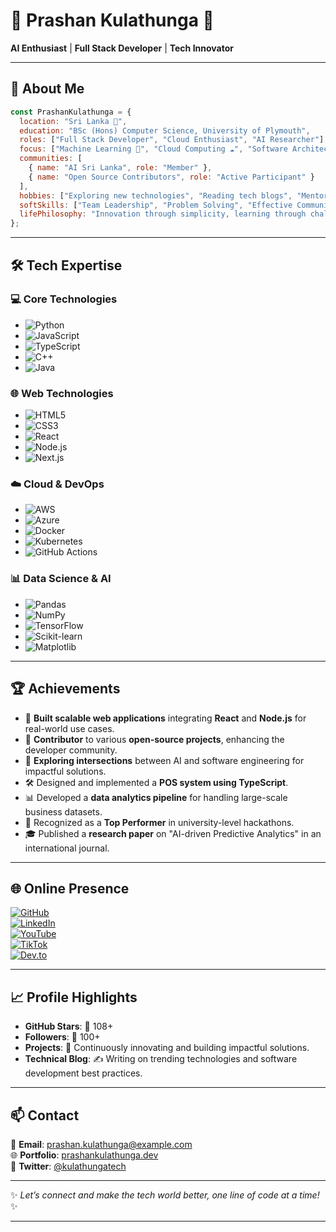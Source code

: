 # 🌟 Prashan Kulathunga 🌟  
**AI Enthusiast** | **Full Stack Developer** | **Tech Innovator**  

---

## 👋 About Me  

```javascript
const PrashanKulathunga = {
  location: "Sri Lanka 🌴",
  education: "BSc (Hons) Computer Science, University of Plymouth",
  roles: ["Full Stack Developer", "Cloud Enthusiast", "AI Researcher"],
  focus: ["Machine Learning 🤖", "Cloud Computing ☁️", "Software Architecture 🛠️"],
  communities: [
    { name: "AI Sri Lanka", role: "Member" },
    { name: "Open Source Contributors", role: "Active Participant" }
  ],
  hobbies: ["Exploring new technologies", "Reading tech blogs", "Mentoring budding developers"],
  softSkills: ["Team Leadership", "Problem Solving", "Effective Communication"],
  lifePhilosophy: "Innovation through simplicity, learning through challenges 🚀",
};
```

---

## 🛠️ Tech Expertise  

### 💻 **Core Technologies**  
- ![Python](https://img.shields.io/badge/-Python-3776AB?logo=python&logoColor=white)
- ![JavaScript](https://img.shields.io/badge/-JavaScript-F7DF1E?logo=javascript&logoColor=black)
- ![TypeScript](https://img.shields.io/badge/-TypeScript-3178C6?logo=typescript&logoColor=white)
- ![C++](https://img.shields.io/badge/-C++-00599C?logo=cplusplus&logoColor=white)
- ![Java](https://img.shields.io/badge/-Java-007396?logo=java&logoColor=white)

### 🌐 **Web Technologies**  
- ![HTML5](https://img.shields.io/badge/-HTML5-E34F26?logo=html5&logoColor=white)
- ![CSS3](https://img.shields.io/badge/-CSS3-1572B6?logo=css3&logoColor=white)
- ![React](https://img.shields.io/badge/-React-61DAFB?logo=react&logoColor=black)
- ![Node.js](https://img.shields.io/badge/-Node.js-339933?logo=node.js&logoColor=white)
- ![Next.js](https://img.shields.io/badge/-Next.js-000000?logo=nextdotjs&logoColor=white)

### ☁️ **Cloud & DevOps**  
- ![AWS](https://img.shields.io/badge/-AWS-FF9900?logo=amazonaws&logoColor=white)
- ![Azure](https://img.shields.io/badge/-Azure-0078D4?logo=microsoftazure&logoColor=white)
- ![Docker](https://img.shields.io/badge/-Docker-2496ED?logo=docker&logoColor=white)
- ![Kubernetes](https://img.shields.io/badge/-Kubernetes-326CE5?logo=kubernetes&logoColor=white)
- ![GitHub Actions](https://img.shields.io/badge/-GitHub_Actions-2088FF?logo=githubactions&logoColor=white)

### 📊 **Data Science & AI**  
- ![Pandas](https://img.shields.io/badge/-Pandas-150458?logo=pandas&logoColor=white)
- ![NumPy](https://img.shields.io/badge/-NumPy-013243?logo=numpy&logoColor=white)
- ![TensorFlow](https://img.shields.io/badge/-TensorFlow-FF6F00?logo=tensorflow&logoColor=white)
- ![Scikit-learn](https://img.shields.io/badge/-Scikit--learn-F7931E?logo=scikitlearn&logoColor=white)
- ![Matplotlib](https://img.shields.io/badge/-Matplotlib-11557C?logo=python&logoColor=white)

---

## 🏆 Achievements  

- 🚀 **Built scalable web applications** integrating **React** and **Node.js** for real-world use cases.  
- 🤝 **Contributor** to various **open-source projects**, enhancing the developer community.  
- 🌟 **Exploring intersections** between AI and software engineering for impactful solutions.  
- 🛠️ Designed and implemented a **POS system using TypeScript**.  
- 📊 Developed a **data analytics pipeline** for handling large-scale business datasets.  
- 🏅 Recognized as a **Top Performer** in university-level hackathons.  
- 🎓 Published a **research paper** on "AI-driven Predictive Analytics" in an international journal.  

---

## 🌐 Online Presence  

[![GitHub](https://img.shields.io/badge/-GitHub-181717?logo=github&logoColor=white)](https://github.com/prashankulathunga)  
[![LinkedIn](https://img.shields.io/badge/-LinkedIn-0A66C2?logo=linkedin&logoColor=white)](https://linkedin.com/in/prashankulathunga)  
[![YouTube](https://img.shields.io/badge/-YouTube-FF0000?logo=youtube&logoColor=white)](https://www.youtube.com/channel/UCtyxYXf0XveBHBYPA2Io--w)  
[![TikTok](https://img.shields.io/badge/-TikTok-010101?logo=tiktok&logoColor=white)](https://www.tiktok.com/@prashankulathunga)  
[![Dev.to](https://img.shields.io/badge/-Dev.to-0A0A0A?logo=devdotto&logoColor=white)](https://dev.to/prashankulathunga)  

---

## 📈 Profile Highlights  

- **GitHub Stars**: 🌟 108+  
- **Followers**: 🙌 100+  
- **Projects**: 🚧 Continuously innovating and building impactful solutions.  
- **Technical Blog**: ✍️ Writing on trending technologies and software development best practices.  

---

## 📫 Contact  

📧 **Email**: prashan.kulathunga@example.com  
🌐 **Portfolio**: [prashankulathunga.dev](https://prashankulathunga.dev)  
📱 **Twitter**: [@kulathungatech](https://twitter.com/kulathungatech)  

---

✨ *Let’s connect and make the tech world better, one line of code at a time!* ✨

---

